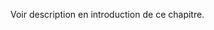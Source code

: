 ﻿---
id: class_mighty_fr.md#amélioration-personnelle
name: Amélioration personnelle
---

Voir description en introduction de ce chapitre.

